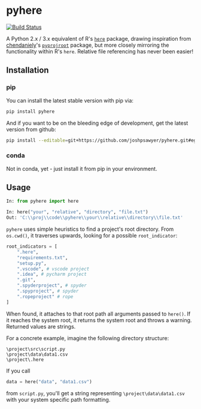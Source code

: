 # pyhere

[![Build Status](https://travis-ci.com/joshpsawyer/pyhere.svg?branch=master)](https://travis-ci.com/joshpsawyer/pyhere)

A Python 2.x / 3.x equivalent of R's [`here`][1] package, drawing inspiration from [chendaniely][2]'s [`pyprojroot`][3] package, but more closely mirroring the functionality within R's `here`. Relative file referencing has never been easier!

## Installation

### pip

You can install the latest stable version with pip via:

```bash
pip install pyhere
```

And if you want to be on the bleeding edge of development, get the latest version from github:

```bash
pip install --editable=git+https://github.com/joshpsawyer/pyhere.git#egg=pyhere
```

### conda

Not in conda, yet - just install it from pip in your environment.

## Usage

```python
In: from pyhere import here

In: here("your", "relative", "directory", "file.txt")
Out: 'C:\\proj\\code\\pyhere\\your\\relative\\directory\\file.txt'
```

`pyhere` uses simple heuristics to find a project's root directory. From `os.cwd()`, it traverses upwards, looking for a possible `root_indicator`:

```python
root_indicators = [
    ".here",
    "requirements.txt",
    "setup.py",
    ".vscode", # vscode project
    ".idea", # pycharm project
    ".git",
    ".spyderproject", # spyder
    ".spyproject", # spyder
    ".ropeproject" # rope
]
```

When found, it attaches to that root path all arguments passed to `here()`. If it reaches the system root, it returns the system root and throws a warning. Returned values are strings.

For a concrete example, imagine the following directory structure:

```
\project\src\script.py
\project\data\data1.csv
\project\.here
```

If you call

```python
data = here("data", "data1.csv")
```

from `script.py`, you'll get a string representing `\project\data\data1.csv` with your system specific path formatting.


[1]: https://github.com/r-lib/here
[2]: https://github.com/chendaniely
[3]: https://github.com/chendaniely/pyprojroot
